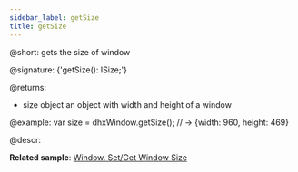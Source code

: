 ```yaml
---
sidebar_label: getSize
title: getSize
---          
```


@short: gets the size of window

@signature: {'getSize(): ISize;'}


@returns:
- size		object		an object with width and height of a window

@example:
var size = dhxWindow.getSize(); // -> {width: 960, height: 469}

@descr:

**Related sample**: [Window. Set/Get Window Size](https://snippet.dhtmlx.com/0zqxydvm)

[comment]: # (@relatedapi: window/api/window_setsize_method.md)

[comment]: # (@related:window/usage.md#sizing-window)
